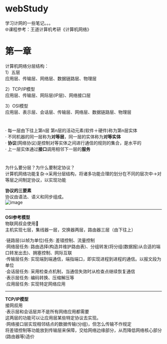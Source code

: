 # webStudy
学习计网的一些笔记。。。  
🌐课程参考：王道计算机考研《计算机网络》

# 第一章
计算机网络分层结构：  
1）五层  
   应用层、传输层、网络层、数据链路层、物理层  

2）TCP/IP模型  
   应用层、传输层、网际层(IP层)、网络接口层  

3）OSI模型  
   应用层、表示层、会话层、传输层、网络层、数据链路层、物理层  
#
· 每一层由下往上第n层 第n层的活动元素(软件＋硬件)称为第n层实体  
· 不同机器的同一层称为**对等层**，同一层的实体称为**对等实体**  
· **协议**(网络协议)是控制对等实体之间进行通信的规则的集合，是水平的  
· 上一层实体通过**接口**调用相邻下一层的**服务**
#

为什么要分层？为什么要制定协议？  
计算机网络功能复杂->采用分层结构，将诸多功能合理的划分在不同的层次中->对等层之间制定协议，以实现功能  

__协议的三要素__  
协议由语法、语义和同步组成。  
![image](https://github.com/user-attachments/assets/e8bb69e6-033a-45bf-b330-5984615f86d1)  

------

**OSI参考模型**  
物联网叔会使用🤣  
主机实现七层，集线器一层，交换器两层，路由器三层（由下往上）  

·链路层(以帧为单位)任务: 差错控制、流量控制  
·网络层任务: 路由选择(构造并维护路由表)、分组转发(将分组(数据报)从合适的端口转发出去)、拥塞控制、网际互联  
·传输层任务: 实现端到端通信，端指端口，即实现进程到进程的通信。以报文段为单位  
·会话层任务: 采用检查点机制，当通信失效时从检查点继续恢复通信  
·表示层任务: 编码转换、压缩解压等  
·应用层任务: 实现特定网络应用  

------

**TCP/IP模型**  
接网叔用  
·表示层和会话层并不是所有网络应用都需要  
 这两层的功能可以让应用层某些特定协议去实现。  
·网络接口层实现相邻结点的数据传输(分组)，但怎么传输不作规定  
 将差错控制等功能放到传输层来保障，交给网络边缘部分，从而降低网络核心部分(路由器等)造价
